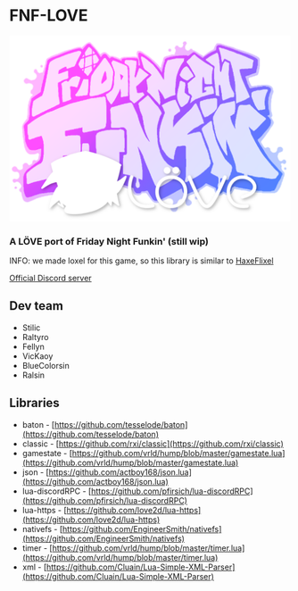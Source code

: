 # FNF-LOVE

![](art/funkin_logo.png)

### A LÖVE port of Friday Night Funkin' (still wip)

INFO: we made loxel for this game, so this library is similar to [HaxeFlixel](https://haxeflixel.com/)

[Official Discord server](https://discord.com/invite/eFFgHz7X8N)

## Dev team

- Stilic
- Raltyro
- Fellyn
- VicKaoy
- BlueColorsin
- Ralsin

## Libraries

- baton - [https://github.com/tesselode/baton](https://github.com/tesselode/baton)
- classic - [https://github.com/rxi/classic](https://github.com/rxi/classic)
- gamestate - [https://github.com/vrld/hump/blob/master/gamestate.lua](https://github.com/vrld/hump/blob/master/gamestate.lua)
- json - [https://github.com/actboy168/json.lua](https://github.com/actboy168/json.lua)
- lua-discordRPC - [https://github.com/pfirsich/lua-discordRPC](https://github.com/pfirsich/lua-discordRPC)
- lua-https - [https://github.com/love2d/lua-https](https://github.com/love2d/lua-https)
- nativefs - [https://github.com/EngineerSmith/nativefs](https://github.com/EngineerSmith/nativefs)
- timer - [https://github.com/vrld/hump/blob/master/timer.lua](https://github.com/vrld/hump/blob/master/timer.lua)
- xml - [https://github.com/Cluain/Lua-Simple-XML-Parser](https://github.com/Cluain/Lua-Simple-XML-Parser)
